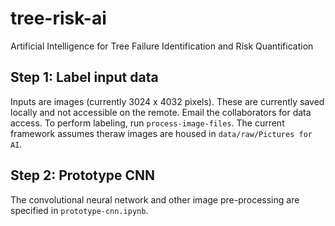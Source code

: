 # tree-risk-ai
Artificial Intelligence for Tree Failure Identification and Risk Quantification

## Step 1: Label input data
Inputs are images (currently 3024 x 4032 pixels). These are currently saved locally and not accessible on the remote. Email the collaborators for data access. To perform labeling, run `process-image-files`. The current framework assumes theraw images are housed in `data/raw/Pictures for AI`.


## Step 2: Prototype CNN
The convolutional neural network and other image pre-processing are specified in `prototype-cnn.ipynb`. 


